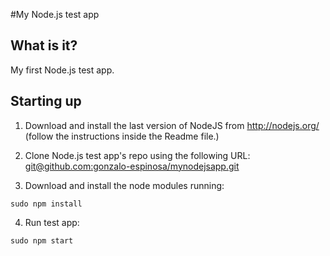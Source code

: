 #My Node.js test app

## What is it?

My first Node.js test app.

##  Starting up

1. Download and install the last version of NodeJS from http://nodejs.org/ (follow the instructions inside the Readme file.)

2. Clone Node.js test app's repo using the following URL: [git@github.com:gonzalo-espinosa/mynodejsapp.git](git@github.com:gonzalo-espinosa/mynodejsapp.git)

3. Download and install the node modules running:

`sudo npm install`

4. Run test app:

`sudo npm start`

